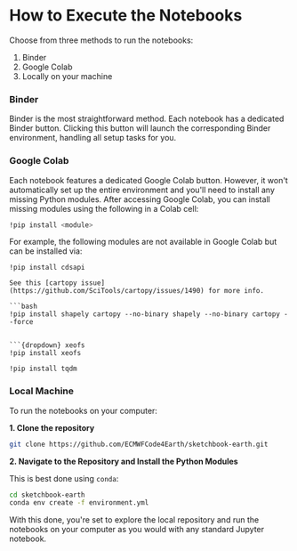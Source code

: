 # How to Execute the Notebooks

Choose from three methods to run the notebooks:

1. Binder
2. Google Colab
3. Locally on your machine

### Binder
Binder is the most straightforward method. Each notebook has a dedicated Binder button. Clicking this button will launch the corresponding Binder environment, handling all setup tasks for you.

### Google Colab
Each notebook features a dedicated Google Colab button. However, it won't automatically set up the entire environment and you'll need to install any missing Python modules. After accessing Google Colab, you can install missing modules using the following in a Colab cell:

```bash
!pip install <module>
```

For example, the following modules are not available in Google Colab but can be installed via:

```{dropdown} cdsapi
!pip install cdsapi
```

```{dropdown} cartopy
See this [cartopy issue](https://github.com/SciTools/cartopy/issues/1490) for more info.

```bash
!pip install shapely cartopy --no-binary shapely --no-binary cartopy --force
```

```

```{dropdown} xeofs
!pip install xeofs
```

```{dropdown} tqdm
!pip install tqdm
```


### Local Machine
To run the notebooks on your computer:

**1. Clone the repository**

```bash
git clone https://github.com/ECMWFCode4Earth/sketchbook-earth.git
```

**2. Navigate to the Repository and Install the Python Modules**

This is best done using `conda`:

```bash
cd sketchbook-earth
conda env create -f environment.yml
```

With this done, you're set to explore the local repository and run the notebooks on your computer as you would with any standard Jupyter notebook.